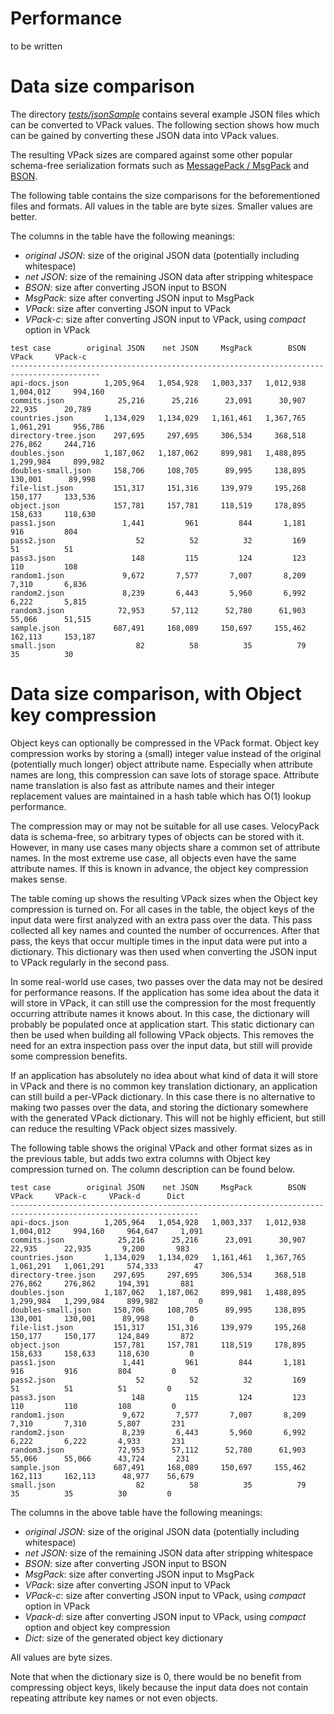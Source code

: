 Performance
===========

to be written


Data size comparison
====================

The directory [*tests/jsonSample*](https://github.com/arangodb/velocypack/tree/master/tests/jsonSample)
contains several example JSON files which can be converted to VPack values. 
The following section shows how much can be gained by converting these JSON 
data into VPack values.

The resulting VPack sizes are compared against some other popular schema-free 
serialization formats such as [MessagePack / MsgPack](http://msgpack.org/)
and [BSON](http://bsonspec.org/).

The following table contains the size comparisons for the beforementioned 
files and formats. All values in the table are byte sizes. Smaller values are
better. 

The columns in the table have the following meanings:

* *original JSON*: size of the original JSON data (potentially including whitespace)
* *net JSON*: size of the remaining JSON data after stripping whitespace
* *BSON*: size after converting JSON input to BSON
* *MsgPack*: size after converting JSON input to MsgPack
* *VPack*: size after converting JSON input to VPack
* *VPack-c*: size after converting JSON input to VPack, using *compact* option in VPack

```
test case        original JSON    net JSON     MsgPack        BSON       VPack     VPack-c
------------------------------------------------------------------------------------------ 
api-docs.json        1,205,964   1,054,928   1,003,337   1,012,938   1,004,012     994,160
commits.json            25,216      25,216      23,091      30,907      22,935      20,789 
countries.json       1,134,029   1,134,029   1,161,461   1,367,765   1,061,291     956,786 
directory-tree.json    297,695     297,695     306,534     368,518     276,862     244,716 
doubles.json         1,187,062   1,187,062     899,981   1,488,895   1,299,984     899,982 
doubles-small.json     158,706     108,705      89,995     138,895     130,001      89,998  
file-list.json         151,317     151,316     139,979     195,268     150,177     133,536
object.json            157,781     157,781     118,519     178,895     158,633     118,630
pass1.json               1,441         961         844       1,181         916         804
pass2.json                  52          52          32         169          51          51
pass3.json                 148         115         124         123         110         108
random1.json             9,672       7,577       7,007       8,209       7,310       6,836
random2.json             8,239       6,443       5,960       6,992       6,222       5,815
random3.json            72,953      57,112      52,780      61,903      55,066      51,515
sample.json            687,491     168,089     150,697     155,462     162,113     153,187
small.json                  82          58          35          79          35          30
```

Data size comparison, with Object key compression
=================================================

Object keys can optionally be compressed in the VPack format.
Object key compression works by storing a (small) integer value instead of the original 
(potentially much longer) object attribute name. Especially when attribute names are long,
this compression can save lots of storage space. Attribute name translation is also fast
as attribute names and their integer replacement values are maintained in a hash table
which has O(1) lookup performance.

The compression may or may not be suitable for all use cases. VelocyPack data is schema-free,
so arbitrary types of objects can be stored with it. However, in many use cases many objects
share a common set of attribute names. In the most extreme use case, all objects even have the
same attribute names. If this is known in advance, the object key compression makes sense.

The table coming up shows the resulting VPack sizes when the Object key compression is
turned on. For all cases in the table, the object keys of the input data were first analyzed
with an extra pass over the data. This pass collected all key names and counted the number
of occurrences. After that pass, the keys that occur multiple times in the input data were
put into a dictionary. This dictionary was then used when converting the JSON input to VPack
regularly in the second pass.

In some real-world use cases, two passes over the data may not be desired for performance
reasons. If the application has some idea about the data it will store in VPack, it can still
use the compression for the most frequently occurring attribute names it knows about. In this
case, the dictionary will probably be populated once at application start. This static dictionary 
can then be used when building all following VPack objects. This removes the need for an extra
inspection pass over the input data, but still will provide some compression benefits.

If an application has absolutely no idea about what kind of data it will store in VPack and 
there is no common key translation dictionary, an application can still build a per-VPack
dictionary. In this case there is no alternative to making two passes over the data, and
storing the dictionary somewhere with the generated VPack dictionary. This will not be highly
efficient, but still can reduce the resulting VPack object sizes massively.

The following table shows the original VPack and other format sizes as in the previous table,
but adds two extra columns with Object key compression turned on. The column description can be
found below.

```
test case        original JSON    net JSON     MsgPack        BSON       VPack     VPack-c     VPack-d      Dict
----------------------------------------------------------------------------------------------------------------
api-docs.json        1,205,964   1,054,928   1,003,337   1,012,938   1,004,012     994,160     964,647     1,091
commits.json            25,216      25,216      23,091      30,907      22,935      22,935       9,200       983
countries.json       1,134,029   1,134,029   1,161,461   1,367,765   1,061,291   1,061,291     574,333        47 
directory-tree.json    297,695     297,695     306,534     368,518     276,862     276,862     194,391       881 
doubles.json         1,187,062   1,187,062     899,981   1,488,895   1,299,984   1,299,984     899,982         0 
doubles-small.json     158,706     108,705      89,995     138,895     130,001     130,001      89,998         0
file-list.json         151,317     151,316     139,979     195,268     150,177     150,177     124,849       872
object.json            157,781     157,781     118,519     178,895     158,633     158,633     118,630         0
pass1.json               1,441         961         844       1,181         916         916         804         0
pass2.json                  52          52          32         169          51          51          51         0
pass3.json                 148         115         124         123         110         110         108         0
random1.json             9,672       7,577       7,007       8,209       7,310       7,310       5,807       231
random2.json             8,239       6,443       5,960       6,992       6,222       6,222       4,933       231
random3.json            72,953      57,112      52,780      61,903      55,066      55,066      43,724       231
sample.json            687,491     168,089     150,697     155,462     162,113     162,113      48,977    56,679
small.json                  82          58          35          79          35          35          30         0
```

The columns in the above table have the following meanings:

* *original JSON*: size of the original JSON data (potentially including whitespace)
* *net JSON*: size of the remaining JSON data after stripping whitespace
* *BSON*: size after converting JSON input to BSON
* *MsgPack*: size after converting JSON input to MsgPack
* *VPack*: size after converting JSON input to VPack
* *VPack-c*: size after converting JSON input to VPack, using *compact* option in VPack
* *Vpack-d*: size after converting JSON input to VPack, using *compact* option and object key compression
* *Dict*: size of the generated object key dictionary 

All values are byte sizes.

Note that when the dictionary size is 0, there would be no benefit from compressing object keys,
likely because the input data does not contain repeating attribute key names or not even objects.

